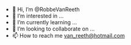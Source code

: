 - 👋 Hi, I’m @RobbeVanReeth
- 👀 I’m interested in ...
- 🌱 I’m currently learning ...
- 💞️ I’m looking to collaborate on ...
- 📫 How to reach me van_reeth@hotmail.com

<!---
RobbeVanReeth/RobbeVanReeth is a ✨ special ✨ repository because its `README.md` (this file) appears on your GitHub profile.
You can click the Preview link to take a look at your changes.
--->
